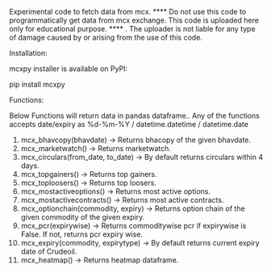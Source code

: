Experimental code to fetch data from mcx. **** Do not use this code to programmatically get data from mcx exchange. This code is uploaded
here only for educational purpose. **** . The uploader is not liable for any type of damage caused by or arising from the use of this code.

Installation:

mcxpy installer is available on PyPI:

pip install mcxpy

Functions:

Below Functions will return data in pandas dataframe.. Any of the functions accepts date/expiry as %d-%m-%Y / datetime.datetime / datetime.date 
1. mcx_bhavcopy(bhavdate) -> Returns bhacopy of the given bhavdate.
2. mcx_marketwatch() -> Returns marketwatch.
3. mcx_circulars(from_date, to_date)  -> By default returns circulars within 4 days.
4. mcx_topgainers() -> Returns top gainers.
5. mcx_toploosers() -> Returns top loosers.
6. mcx_mostactiveoptions() -> Returns most active options.
7. mcx_mostactivecontracts() -> Returns most active contracts.
8. mcx_optionchain(commodity, expiry) -> Returns option chain of the given commodity of the given expiry.
9. mcx_pcr(expirywise) -> Returns commoditywise pcr if expirywise is False. If not, returns pcr expiry wise.
10. mcx_expiry(commodity, expirytype) -> By default returns current expiry date of Crudeoil.
11. mcx_heatmap() -> Returns heatmap dataframe.  
